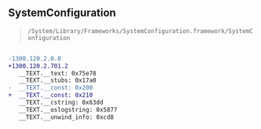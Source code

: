 ## SystemConfiguration

> `/System/Library/Frameworks/SystemConfiguration.framework/SystemConfiguration`

```diff

-1300.120.2.0.0
+1300.120.2.701.2
   __TEXT.__text: 0x75e78
   __TEXT.__stubs: 0x17a0
-  __TEXT.__const: 0x200
+  __TEXT.__const: 0x210
   __TEXT.__cstring: 0x63dd
   __TEXT.__oslogstring: 0x5877
   __TEXT.__unwind_info: 0xcd8

```
